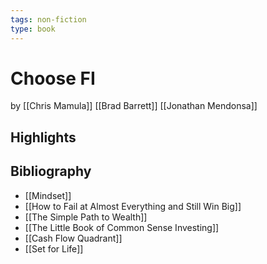 ```yaml
---
tags: non-fiction
type: book
---
```


# Choose FI
by [[Chris Mamula]] [[Brad Barrett]] [[Jonathan Mendonsa]]

## Highlights

## Bibliography
* [[Mindset]]
* [[How to Fail at Almost Everything and Still Win Big]]
* [[The Simple Path to Wealth]]
* [[The Little Book of Common Sense Investing]]
* [[Cash Flow Quadrant]]
* [[Set for Life]]